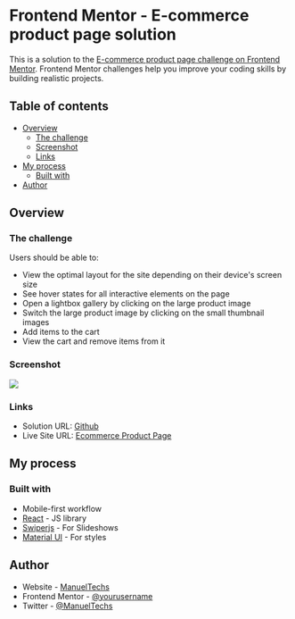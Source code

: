 # Frontend Mentor - E-commerce product page solution

This is a solution to the [E-commerce product page challenge on Frontend Mentor](https://www.frontendmentor.io/challenges/ecommerce-product-page-UPsZ9MJp6). Frontend Mentor challenges help you improve your coding skills by building realistic projects.

## Table of contents

- [Overview](#overview)
  - [The challenge](#the-challenge)
  - [Screenshot](#screenshot)
  - [Links](#links)
- [My process](#my-process)
  - [Built with](#built-with)
- [Author](#author)

## Overview

### The challenge

Users should be able to:

- View the optimal layout for the site depending on their device's screen size
- See hover states for all interactive elements on the page
- Open a lightbox gallery by clicking on the large product image
- Switch the large product image by clicking on the small thumbnail images
- Add items to the cart
- View the cart and remove items from it

### Screenshot

![](./screenshot.jpg)

### Links

- Solution URL: [Github](https://github.com/Manuel254/Ecommerce-product)
- Live Site URL: [Ecommerce Product Page](https://ecommerce-product-landing.netlify.app/)

## My process

### Built with

- Mobile-first workflow
- [React](https://reactjs.org/) - JS library
- [Swiperjs](https://swiperjs.com/) - For Slideshows
- [Material UI](https://mui.com/) - For styles

## Author

- Website - [ManuelTechs](https://manueltechs.me/)
- Frontend Mentor - [@yourusername](https://www.frontendmentor.io/profile/Manuel254)
- Twitter - [@ManuelTechs](https://www.twitter.com/ManuelTechs)
